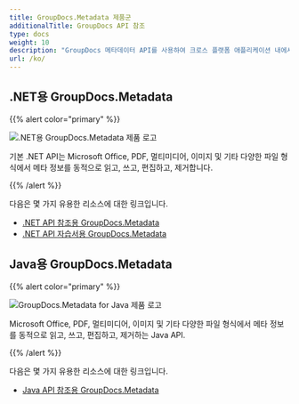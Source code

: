 ```yaml
---
title: GroupDocs.Metadata 제품군
additionalTitle: GroupDocs API 참조
type: docs
weight: 10
description: "GroupDocs 메타데이터 API를 사용하여 크로스 플랫폼 애플리케이션 내에서 메타데이터로 문서를 구성하여 향후 데이터를 찾고, 사용하고, 보존하고, 재사용할 수 있습니다."
url: /ko/
---
```


## .NET용 GroupDocs.Metadata

{{% alert color="primary" %}} 

![.NET용 GroupDocs.Metadata 제품 로고](../gdocs_net.png)

기본 .NET API는 Microsoft Office, PDF, 멀티미디어, 이미지 및 기타 다양한 파일 형식에서 메타 정보를 동적으로 읽고, 쓰고, 편집하고, 제거합니다.

{{% /alert %}} 

다음은 몇 가지 유용한 리소스에 대한 링크입니다.

- [.NET API 참조용 GroupDocs.Metadata](/metadata/ko/net/)
- [.NET API 자습서용 GroupDocs.Metadata](/tutorials/metadata/ko/net/)


## Java용 GroupDocs.Metadata

{{% alert color="primary" %}}

![GroupDocs.Metadata for Java 제품 로고](../gdocs_java.png)

Microsoft Office, PDF, 멀티미디어, 이미지 및 기타 다양한 파일 형식에서 메타 정보를 동적으로 읽고, 쓰고, 편집하고, 제거하는 Java API.

{{% /alert %}}

다음은 몇 가지 유용한 리소스에 대한 링크입니다.

- [Java API 참조용 GroupDocs.Metadata](/metadata/java/)
